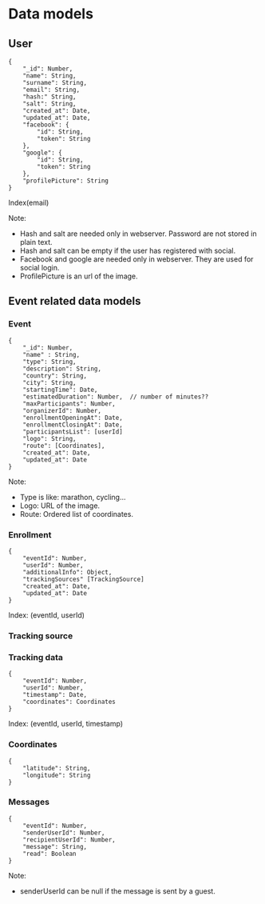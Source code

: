 # Data models

## User
```
{
    "_id": Number,
    "name": String,
    "surname": String,
    "email": String,
    "hash:" String,
    "salt": String,
    "created_at": Date,
    "updated_at": Date,
    "facebook": {
        "id": String,
        "token": String
    },
    "google": {
        "id": String,
        "token": String
    },
    "profilePicture": String
}
```

Index(email)

Note:
- Hash and salt are needed only in webserver. Password are not stored in plain text.
- Hash and salt can be empty if the user has registered with social.
- Facebook and google are needed only in webserver. They are used for social login.
- ProfilePicture is an url of the image.

## Event related data models

### Event
```
{
    "_id": Number,
    "name" : String,
    "type": String,
    "description": String,
    "country": String,
    "city": String,
    "startingTime": Date,
    "estimatedDuration": Number,  // number of minutes??
    "maxParticipants": Number,
    "organizerId": Number,
    "enrollmentOpeningAt": Date,
    "enrollmentClosingAt": Date,
    "participantsList": [userId]
    "logo": String,
    "route": [Coordinates],
    "created_at": Date,
    "updated_at": Date
}
```
Note:
- Type is like: marathon, cycling...
- Logo: URL of the image.
- Route: Ordered list of coordinates.

### Enrollment

```
{
    "eventId": Number,
    "userId": Number,
    "additionalInfo": Object,
    "trackingSources" [TrackingSource]
    "created_at": Date,
    "updated_at": Date
}
```

Index: (eventId, userId)

### Tracking source

### Tracking data

```
{
    "eventId": Number,
    "userId": Number,
    "timestamp": Date,
    "coordinates": Coordinates
}
```

Index: (eventId, userId, timestamp)

### Coordinates

```
{
    "latitude": String,
    "longitude": String
}
```

### Messages

```
{
    "eventId": Number,
    "senderUserId": Number,
    "recipientUserId": Number,
    "message": String,
    "read": Boolean
}
```

Note:
- senderUserId can be null if the message is sent by a guest. 
